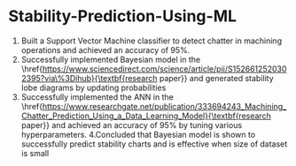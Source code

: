 # Stability-Prediction-Using-ML
1. Built a Support Vector Machine classifier to detect chatter in machining operations and achieved an accuracy of 95%.
2. Successfully implemented Bayesian model in the \href{https://www.sciencedirect.com/science/article/pii/S1526612520302395?via\%3Dihub}{\textbf{research paper}} and generated stability lobe diagrams by updating probabilities
3. Successfully implemented the ANN in the \href{https://www.researchgate.net/publication/333694243_Machining_Chatter_Prediction_Using_a_Data_Learning_Model}{\textbf{research paper}} and achieved an accuracy of 95\% by tuning various hyperparameters.
4.Concluded that Bayesian model is shown to successfully predict stability charts and is effective when size of dataset is small
